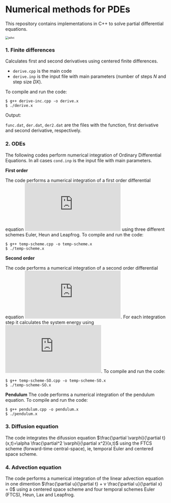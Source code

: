 # Numerical methods for PDEs

This repository contains implementations in C++ to solve partial differential equations.

<img src="advc.gif" alt="advc" align="center" style="zoom:60%;" />

### 1. Finite differences

Calculates first and second derivatives using centered finite differences.

* `derive.cpp` is the main code
* `derive.inp` is the input file with main parameters (number of steps $N$ and step size $DX$).

To compile and run the code:

```
$ g++ derive-inc.cpp -o derive.x
$ ./derive.x
```
Output:

`func.dat`, `der.dat`, `der2.dat` are the files with the function, first derivative and second derivative, respectively.

### 2. ODEs

The following codes perform numerical integration of Ordinary Differential Equations. In all cases `cond.inp` is the input file with main parameters.

**First order**

The code performs a numerical integration of a first order differential equation ![\Large \frac{dq}{dt}=-k](https://latex.codecogs.com/svg.latex?%5Cfrac%7Bdq%7D%7Bdt%7D%3D-k) using three different schemes Euler, Heun and Leapfrog.
To compile and run the code:

```
$ g++ temp-scheme.cpp -o temp-scheme.x
$ ./temp-scheme.x
```

**Second order**

The code performs a numerical integration of a second order differential equation ![\Large \frac{d^2q}{dt^2}=-\omega_0^2q](https://latex.codecogs.com/svg.latex?%5Cfrac%7Bd%5E2q%7D%7Bdt%5E2%7D%3D-%5Comega_0%5E2q). For each integration step it calculates the system energy using ![\Large E=\frac{1}{2}m\dot{q}^2+\frac{1}{2}m\omega_0^2q^2](https://latex.codecogs.com/svg.latex?E%3D%5Cfrac%7B1%7D%7B2%7Dm%5Cdot%7Bq%7D%5E2&plus;%5Cfrac%7B1%7D%7B2%7Dm%5Comega_0%5E2q%5E2).
To compile and run the code:

```
$ g++ temp-scheme-SO.cpp -o temp-scheme-SO.x
$ ./temp-scheme-SO.x
```
**Pendulum**
The code performs a numerical integration of the pendulum equation.
To compile and run the code:

```
$ g++ pendulum.cpp -o pendulum.x
$ ./pendulum.x
```


### 3. Diffusion equation

The code integrates the difussion equation $\frac{\partial \varphi}{\partial t}(x,t)=\alpha \frac{\partial^2 \varphi}{\partial x^2}(x,t)$ using the FTCS scheme (forward-time central-space), ie, temporal Euler and centered space scheme. 



### 4. Advection equation 

The code performs a numerical integration of the linear advection equation in one dimention $\frac{\partial u}{\partial t} + v \frac{\partial u}{\partial x} = 0$ using a centered space scheme and four temporal schemes Euler (FTCS), Heun, Lax and Leapfrog.

